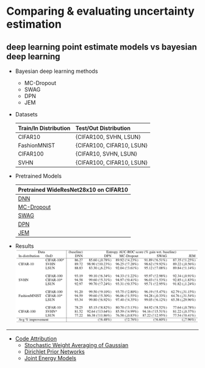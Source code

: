  # Comparing & evaluating uncertainty estimation
 ## deep learning point estimate models vs bayesian deep learning

 - Bayesian deep learning methods
   - MC-Dropout
   - SWAG
   - DPN
   - JEM

- Datasets

  | Train/In Distribution | Test/Out Distribution |
  | --------------------- | --------------------- |
  | CIFAR10               | {CIFAR100, SVHN, LSUN}|
  | FashionMNIST          | {CIFAR100, CIFAR10, LSUN}|
  | CIFAR100              | {CIFAR10, SVHN, LSUN}|
  | SVHN                  | {CIFAR100, CIFAR10, LSUN}|

- Pretrained Models

  | Pretrained WideResNet28x10 on CIFAR10         |
  | --------------------------------------------- |
  | [DNN](https://www.google.com) |
  | [MC-Dropout](https://www.google.com) |
  | [SWAG](https://www.google.com) |
  | [DPN](https://www.google.com) |
  | [JEM](https://www.google.com) |

- Results
![](./imgs/results_table.png)
---
- <u>Code Attribution</u>
  - [Stochastic Weight Averaging of Gaussian](https://github.com/wjmaddox/swa_gaussian)
  - [Dirichlet Prior Networks](https://github.com/KaosEngineer/PriorNetworks)
  - [Joint Energy Models](https://github.com/wgrathwohl/JEM)
